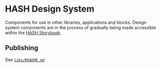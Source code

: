 # HASH Design System

Components for use in other libraries, applications and blocks. Design system components are in the process of gradually being made accessible within the [HASH Storybook](https://ds.hash.dev/).

## Publishing

See [`libs/README.md`](../../README.md#publishing)
